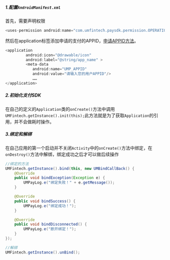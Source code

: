 ##### 1.配置`AndroidManifest.xml`

首先，需要声明权限

```java
<uses-permission android:name="com.umfintech.paysdk.permission.OPERATION_HARDWARE" />
```

然后在application标签添加申请的支付的APPID，[申请APPID方法]("../apply/createapp.md")。

```java
<application
         android:icon="@drawable/icon"
         android:label="@string/app_name" >
         <meta-data
            android:name="UMP_APPID"
            android:value="请输入您的用户APPID"/>
            ……
</application>

```
##### 2.初始化支付SDK

在自己的定义的`Application`类的`onCreate()`方法中调用
`UMFintech.getInstance().init(this);`此方法就是为了获取`Application`的引用，并不会做耗时操作。


##### 3.绑定和解绑

在自己应用的第一个启动并不关闭`Activity`中的`onCreate()`方法中绑定，在`onDestroy()`方法中解绑，绑定成功之后才可以做后续操作


```java
//绑定的方法
UMFintech.getInstance().bind(this, new UMBindCallBack() {
    @Override
    public void bindException(Exception e) {
        UMPayLog.e("绑定失败！" + e.getMessage());
    }

    @Override
    public void bindSuccess() {
        UMPayLog.e("绑定成功！");
    }

    @Override
    public void bindDisconnected() {
        UMPayLog.e("断开绑定！");
    }
});

```
```java
//解绑
UMFintech.getInstance().unBind();
```


